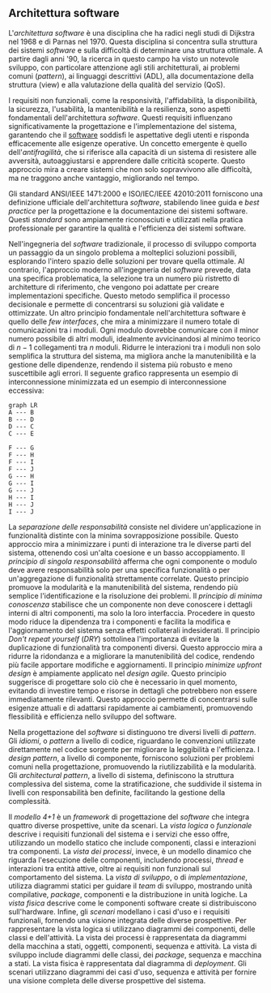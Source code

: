 ## Architettura software

L'*architettura software* è una disciplina che ha radici negli studi di Dijkstra nel 1968 e di Parnas nel 1970. Questa disciplina si concentra sulla struttura dei sistemi *software* e sulla difficoltà di determinare una struttura ottimale. A partire dagli anni '90, la ricerca in questo campo ha visto un notevole sviluppo, con particolare attenzione agli stili architetturali, ai problemi comuni (*pattern*), ai linguaggi descrittivi (ADL), alla documentazione della struttura (view) e alla valutazione della qualità del servizio (QoS).

I requisiti non funzionali, come la responsività, l'affidabilità, la disponibilità, la sicurezza, l'usabilità, la mantenibilità e la resilienza, sono aspetti fondamentali dell'architettura *software*. Questi requisiti influenzano significativamente la progettazione e l'implementazione del sistema, garantendo che il <u>software</u> soddisfi le aspettative degli utenti e risponda efficacemente alle esigenze operative. Un concetto emergente è quello dell'*antifragilità*, che si riferisce alla capacità di un sistema di resistere alle avversità, autoaggiustarsi e apprendere dalle criticità scoperte. Questo approccio mira a creare sistemi che non solo sopravvivono alle difficoltà, ma ne traggono anche vantaggio, migliorando nel tempo.

Gli standard ANSI/IEEE 1471:2000 e ISO/IEC/IEEE 42010:2011 forniscono una definizione ufficiale dell'architettura *software*, stabilendo linee guida e *best practice* per la progettazione e la documentazione dei sistemi software. Questi *standard* sono ampiamente riconosciuti e utilizzati nella pratica professionale per garantire la qualità e l'efficienza dei sistemi software.


Nell'ingegneria del *software* tradizionale, il processo di sviluppo comporta un passaggio da un singolo problema a molteplici soluzioni possibili, esplorando l'intero spazio delle soluzioni per trovare quella ottimale. Al contrario, l'approccio moderno all'ingegneria del *software* prevede, data una specifica problematica, la selezione tra un numero più ristretto di architetture di riferimento, che vengono poi adattate per creare implementazioni specifiche. Questo metodo semplifica il processo decisionale e permette di concentrarsi su soluzioni già validate e ottimizzate. Un altro principio fondamentale nell'architettura software è quello delle *few interfaces*, che mira a minimizzare il numero totale di comunicazioni tra i moduli. Ogni modulo dovrebbe comunicare con il minor numero possibile di altri moduli, idealmente avvicinandosi al minimo teorico di $n-1$ collegamenti tra $n$ moduli. Ridurre le interazioni tra i moduli non solo semplifica la struttura del sistema, ma migliora anche la manutenibilità e la gestione delle dipendenze, rendendo il sistema più robusto e meno suscettibile agli errori. Il seguente grafico rappresenta un esempio di interconnessione minimizzata ed un esempio di interconnessione eccessiva:

```mermaid
graph LR
A --- B
B --- D
D --- C
C --- E

F --- G
F --- H
F --- I
F --- J
G --- H
G --- I
G --- J
H --- I
H --- J
I --- J

```


La *separazione delle responsabilità* consiste nel dividere un'applicazione in funzionalità distinte con la minima sovrapposizione possibile. Questo approccio mira a minimizzare i punti di interazione tra le diverse parti del sistema, ottenendo così un'alta coesione e un basso accoppiamento. Il *principio di singola responsabilità* afferma che ogni componente o modulo deve avere responsabilità solo per una specifica funzionalità o per un'aggregazione di funzionalità strettamente correlate. Questo principio promuove la modularità e la manutenibilità del sistema, rendendo più semplice l'identificazione e la risoluzione dei problemi. Il *principio di minima conoscenza* stabilisce che un componente non deve conoscere i dettagli interni di altri componenti, ma solo la loro interfaccia. Procedere in questo modo riduce la dipendenza tra i componenti e facilita la modifica e l'aggiornamento del sistema senza effetti collaterali indesiderati. Il principio *Don't repeat yourself* (*DRY*) sottolinea l'importanza di evitare la duplicazione di funzionalità tra componenti diversi. Questo approccio mira a ridurre la ridondanza e a migliorare la manutenibilità del codice, rendendo più facile apportare modifiche e aggiornamenti. Il principio *minimize upfront design* è ampiamente applicato nel *design* *agile*. Questo principio suggerisce di progettare solo ciò che è necessario in quel momento, evitando di investire tempo e risorse in dettagli che potrebbero non essere immediatamente rilevanti. Questo approccio permette di concentrarsi sulle esigenze attuali e di adattarsi rapidamente ai cambiamenti, promuovendo flessibilità e efficienza nello sviluppo del software.

Nella progettazione del *software* si distinguono tre diversi livelli di *pattern*. Gli *idiomi*, o *pattern* a livello di codice, riguardano le convenzioni utilizzate direttamente nel codice sorgente per migliorare la leggibilità e l'efficienza. I *design pattern*, a livello di componente, forniscono soluzioni per problemi comuni nella progettazione, promuovendo la riutilizzabilità e la modularità. Gli *architectural pattern*, a livello di sistema, definiscono la struttura complessiva del sistema, come la stratificazione, che suddivide il sistema in livelli con responsabilità ben definite, facilitando la gestione della complessità.


Il *modello 4+1* è un *framework* di progettazione del *software* che integra quattro diverse prospettive, unite da scenari. La *vista logica* o *funzionale* descrive i requisiti funzionali del sistema e i servizi che esso offre, utilizzando un modello statico che include componenti, classi e interazioni tra componenti. La *vista dei processi*, invece, è un modello dinamico che riguarda l'esecuzione delle componenti, includendo processi, *thread* e interazioni tra entità attive, oltre ai requisiti non funzionali sul comportamento del sistema. La *vista di sviluppo*, o di *implementazione*, utilizza diagrammi statici per guidare il *team* di sviluppo, mostrando unità compilative, *package*, componenti e la distribuzione in unità logiche. La *vista fisica* descrive come le componenti software create si distribuiscono sull'hardware. Infine, gli *scenari* modellano i casi d'uso e i requisiti funzionali, fornendo una visione integrata delle diverse prospettive. Per rappresentare la vista logica si utilizzano diagrammi dei componenti, delle classi e dell'attività. La vista dei processi è rappresentata da diagrammi della macchina a stati, oggetti, componenti, sequenza e attività. La vista di sviluppo include diagrammi delle classi, dei *package*, sequenza e macchina a stati. La vista fisica è rappresentata dal diagramma di *deployment*. Gli scenari utilizzano diagrammi dei casi d'uso, sequenza e attività per fornire una visione completa delle diverse prospettive del sistema.
